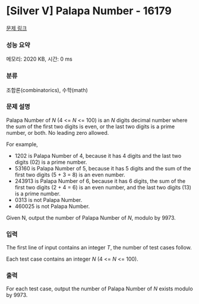 # [Silver V] Palapa Number - 16179 

[문제 링크](https://www.acmicpc.net/problem/16179) 

### 성능 요약

메모리: 2020 KB, 시간: 0 ms

### 분류

조합론(combinatorics), 수학(math)

### 문제 설명

<p>Palapa Number of <i>N</i> (4 <= <i>N</i> <= 100) is an <i>N</i> digits decimal number where the sum of the first two digits is even, or the last two digits is a prime number, or both. No leading zero allowed.</p>

<p>For example,</p>

<ul>
	<li>1202 is Palapa Number of 4, because it has 4 digits and the last two digits (02) is a prime number.</li>
	<li>53160 is Palapa Number of 5, because it has 5 digits and the sum of the first two digits (5 + 3 = 8) is an even number.</li>
	<li>243913 is Palapa Number of 6, because it has 6 digits, the sum of the first two digits (2 + 4 = 6) is an even number, and the last two digits (13) is a prime number.</li>
	<li>0313 is not Palapa Number.</li>
	<li>460025 is not Palapa Number.</li>
</ul>

<p>Given N, output the number of Palapa Number of <i>N</i>, modulo by 9973.</p>

### 입력 

 <p>The first line of input contains an integer <i>T</i>, the number of test cases follow.</p>

<p>Each test case contains an integer <i>N</i> (4 <= <i>N</i> <= 100).</p>

### 출력 

 <p>For each test case, output the number of Palapa Number of <i>N</i> exists modulo by 9973.</p>


